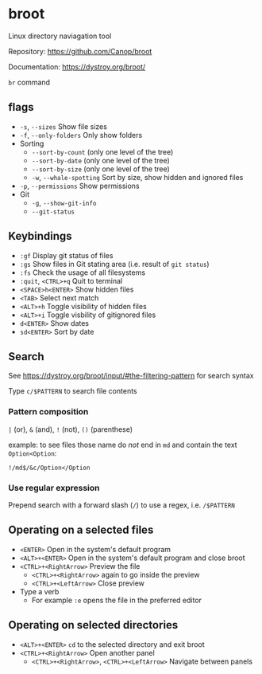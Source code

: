 # broot

Linux directory naviagation tool

Repository: <https://github.com/Canop/broot>

Documentation: <https://dystroy.org/broot/>

`br` command

## flags

- `-s`, `--sizes` Show file sizes
- `-f`, `--only-folders` Only show folders
- Sorting
  - `--sort-by-count` (only one level of the tree)
  - `--sort-by-date` (only one level of the tree)
  - `--sort-by-size` (only one level of the tree)
  - `-w`, `--whale-spotting` Sort by size, show hidden and ignored files
- `-p`, `--permissions` Show permissions
- Git
  - `-g`, `--show-git-info`
  - `--git-status`

## Keybindings

- `:gf` Display git status of files
- `:gs` Show files in Git stating area (i.e. result of `git status`)
- `:fs` Check the usage of all filesystems
- `:quit`, `<CTRL>+q` Quit to terminal
- `<SPACE>h<ENTER>` Show hidden files
- `<TAB>` Select next match
- `<ALT>+h` Toggle visibility of hidden files
- `<ALT>+i` Toggle visbility of gitignored files
- `d<ENTER>` Show dates
- `sd<ENTER>` Sort by date

## Search

See <https://dystroy.org/broot/input/#the-filtering-pattern> for search syntax

Type `c/$PATTERN` to search file contents

### Pattern composition

`|` (or), `&` (and), `!` (not), `()` (parenthese)

example: to see files those name do _not_ end in `md` and contain the text `Option<Option`:

`!/md$/&c/Option</Option`

### Use regular expression

Prepend search with a forward slash (`/`) to use a regex, i.e. `/$PATTERN`

## Operating on a selected files

- `<ENTER>` Open in the system's default program
- `<ALT>+<ENTER>` Open in the system's default program and close broot
- `<CTRL>+<RightArrow>` Preview the file
  - `<CTRL>+<RightArrow>` again to go inside the preview
  - `<CTRL>+<LeftArrow>` Close preview
- Type a verb
  - For example `:e` opens the file in the preferred editor

## Operating on selected directories

- `<ALT>+<ENTER>` `cd` to the selected directory and exit broot
- `<CTRL>+<RightArrow>` Open another panel
  - `<CTRL>+<RightArrow>`, `<CTRL>+<LeftArrow>` Navigate between panels
